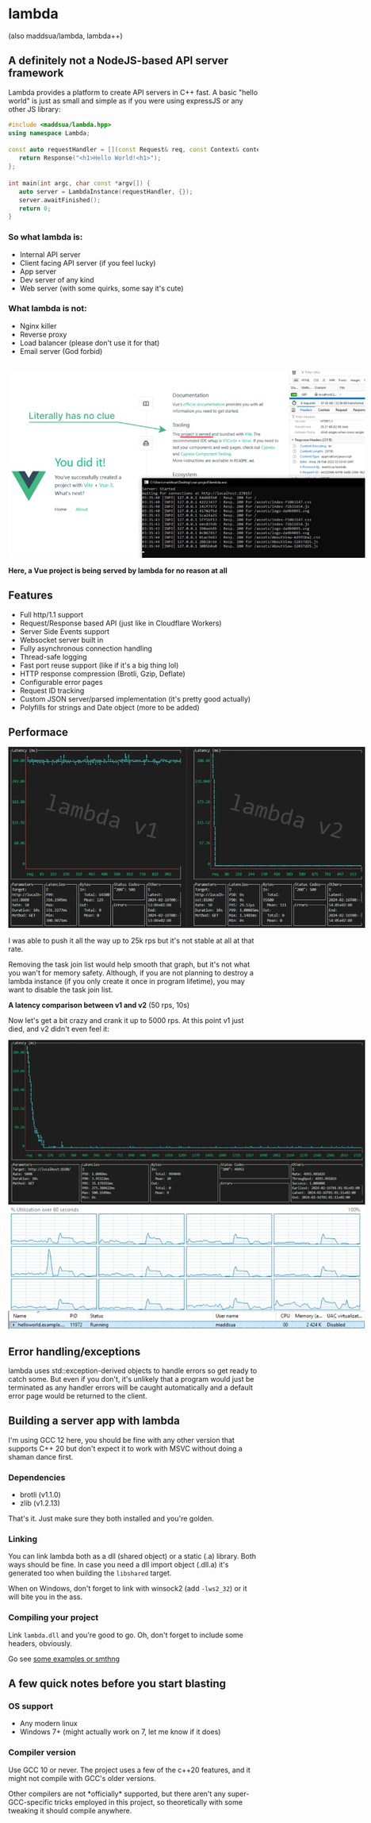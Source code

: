 # lambda

(also maddsua/lambda, lambda++)

## A definitely not a NodeJS-based API server framework

Lambda provides a platform to create API servers in C++ fast.
A basic "hello world" is just as small and simple as if you were using expressJS or any other JS library:

```c++
#include <maddsua/lambda.hpp>
using namespace Lambda;

const auto requestHandler = [](const Request& req, const Context& context) {
   return Response("<h1>Hello World!<h1>");
};

int main(int argc, char const *argv[]) {
   auto server = LambdaInstance(requestHandler, {});
   server.awaitFinished();
   return 0;
}
```

### So what lambda is:
- Internal API server
- Client facing API server (if you feel lucky)
- App server
- Dev server of any kind
- Web server (with some quirks, some say it's cute)

### What lambda is not:
- Nginx killer
- Reverse proxy
- Load balancer (please don't use it for that)
- Email server (God forbid)

<br />

<img src="docs/what-have-i-done.webp" style="max-width: 720px" />

**Here, a Vue project is being served by lambda for no reason at all**


## Features

- Full http/1.1 support
- Request/Response based API (just like in Cloudflare Workers)
- Server Side Events support
- Websocket server built in
- Fully asynchronous connection handling
- Thread-safe logging
- Fast port reuse support (like if it's a big thing lol)
- HTTP response compression (Brotli, Gzip, Deflate)
- Configurable error pages
- Request ID tracking
- Custom JSON server/parsed implementation (it's pretty good actually)
- Polyfills for strings and Date object (more to be added)


## Performace 

<img src="docs/bench-v1-vs-v2.webp" style="max-width: 720px" />

I was able to push it all the way up to 25k rps but it's not stable at all at that rate.

Removing the task join list would help smooth that graph, but it's not what you wan't for memory safety.
Although, if you are not planning to destroy a lambda instance (if you only create it once in program lifetime), you may want to disable the task join list.

**A latency comparison between v1 and v2** (50 rps, 10s)

Now let's get a bit crazy and crank it up to 5000 rps. At this point v1 just died, and v2 didn't even feel it:

<img src="docs/bench-v2-5krps.webp" style="max-width: 720px" />

## Error handling/exceptions

lambda uses std::exception-derived objects to handle errors so get ready to catch some.
But even if you don't, it's unlikely that a program would just be terminated as any handler
errors will be caught automatically and a default error page would be returned to the client.


## Building a server app with lambda

I'm using GCC 12 here, you should be fine with any other version that supports C++ 20
but don't expect it to work with MSVC without doing a shaman dance first.

### Dependencies

- brotli (v1.1.0)
- zlib (v1.2.13)

That's it. Just make sure they both installed and you're golden.

### Linking

You can link lambda both as a dll (shared object) or a static (.a) library.
Both ways should be fine. In case you need a dll import object (.dll.a) it's generated too when building the `libshared` target.

When on Windows, don't forget to link with winsock2 (add `-lws2_32`) or it will bite you in the ass.

### Compiling your project

Link `lambda.dll` and you're good to go. Oh, don't forget to include some headers, obviously.

Go see [some examples or smthng](/examples)


## A few quick notes before you start blasting

### OS support

- Any modern linux
- Windows 7+ (might actually work on 7, let me know if it does)

### Compiler version

Use GCC 10 or never. The project uses a few of the c++20 features, and it might not compile with GCC's older versions.

Other compilers are not \*officially\* supported, but there aren't any super-GCC-specific tricks employed in this project, so theoretically with some tweaking it should compile anywhere.
